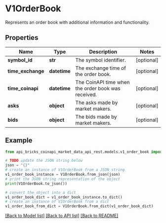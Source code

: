 # V1OrderBook

Represents an order book with additional information and functionality.

## Properties

Name | Type | Description | Notes
------------ | ------------- | ------------- | -------------
**symbol_id** | **str** | The symbol identifier. | [optional] 
**time_exchange** | **datetime** | The exchange time of the order book. | [optional] 
**time_coinapi** | **datetime** | The CoinAPI time when the order book was received. | [optional] 
**asks** | **object** | The asks made by market makers. | [optional] 
**bids** | **object** | The bids made by market makers. | [optional] 

## Example

```python
from api_bricks_coinapi_market_data_api_rest.models.v1_order_book import V1OrderBook

# TODO update the JSON string below
json = "{}"
# create an instance of V1OrderBook from a JSON string
v1_order_book_instance = V1OrderBook.from_json(json)
# print the JSON string representation of the object
print(V1OrderBook.to_json())

# convert the object into a dict
v1_order_book_dict = v1_order_book_instance.to_dict()
# create an instance of V1OrderBook from a dict
v1_order_book_from_dict = V1OrderBook.from_dict(v1_order_book_dict)
```
[[Back to Model list]](../README.md#documentation-for-models) [[Back to API list]](../README.md#documentation-for-api-endpoints) [[Back to README]](../README.md)


